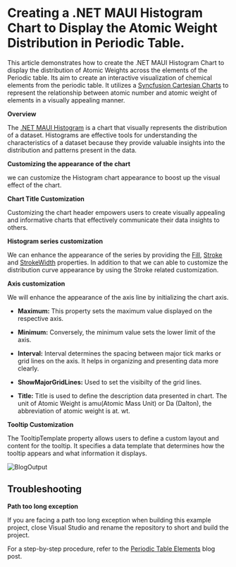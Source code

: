 # Creating a .NET MAUI Histogram Chart to Display the Atomic Weight Distribution in Periodic Table.
This article demonstrates how to create the .NET MAUI Histogram Chart to display the distribution of Atomic Weights across the elements of the Periodic table.
Its aim to  create an interactive visualization of chemical elements from the periodic table. It utilizes a [Syncfusion Cartesian Charts](https://www.syncfusion.com/maui-controls/maui-cartesian-charts) to represent the relationship between atomic number and atomic weight of elements in a visually appealing manner.

**Overview**

The [.NET MAUI Histogram](https://www.syncfusion.com/maui-controls/maui-cartesian-charts/chart-types/maui-histogram-chart) is a chart that visually represents the distribution of a dataset. Histograms are effective tools for understanding the characteristics of a dataset because they provide valuable insights into the distribution and patterns present in the data.

**Customizing the appearance of the chart**

we can customize the Histogram chart appearance to boost up the visual effect of the chart. 

**Chart Title Customization** 

Customizing the chart header empowers users to create visually appealing and informative charts that effectively communicate their data insights to others. 

**Histogram series customization** 

We can enhance the appearance of the series by providing the [Fill](https://help.syncfusion.com/cr/maui/Syncfusion.Maui.Charts.ChartSeries.html#Syncfusion_Maui_Charts_ChartSeries_Fill), [Stroke](https://help.syncfusion.com/cr/maui/Syncfusion.Maui.Charts.HistogramSeries.html#Syncfusion_Maui_Charts_HistogramSeries_Stroke) and  [StrokeWidth](https://help.syncfusion.com/cr/maui/Syncfusion.Maui.Charts.XYDataSeries.html#Syncfusion_Maui_Charts_XYDataSeries_StrokeWidth) properties. 
In addition to that we can able to customize the distribution curve appearance by using the Stroke related customization. 

**Axis customization** 

We will enhance the appearance of the axis line by initializing the chart axis. 

- **Maximum:** This property sets the maximum value displayed on the respective axis. 

- **Minimum:** Conversely, the minimum value sets the lower limit of the axis.

- **Interval:** Interval determines the spacing between major tick marks or grid lines on the axis. It helps in organizing and presenting data more clearly. 

- **ShowMajorGridLines:** Used to set the visibilty of the grid lines. 

- **Title:** Title is used to define the description data presented in chart. The unit of Atomic Weight is amu(Atomic Mass Unit) or Da (Dalton), the abbreviation of atomic weight is at. wt.


**Tooltip Customization**

The TooltipTemplate property allows users to define a custom layout and content for the tooltip. It specifies a data template that determines how the tooltip appears and what information it displays. 


![BlogOutput](https://github.com/SyncfusionExamples/Creating-a-.NET-MAUI-Histogram-Chart-to-Display-the-Atomic-Weight-Distribution-in-Periodic-Table/assets/113962276/47d58e77-45c3-4db6-b0a3-bc06ad281dcb)


## Troubleshooting

**Path too long exception**

If you are facing a path too long exception when building this example project, close Visual Studio and rename the repository to short and build the project.

For a step-by-step procedure, refer to the [Periodic Table Elements](https://www.syncfusion.com/blogs/post/maui-histogram-chart-periodic-table) blog post.

